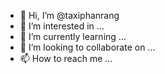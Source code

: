 - 👋 Hi, I’m @taxiphanrang
- 👀 I’m interested in ...
- 🌱 I’m currently learning ...
- 💞️ I’m looking to collaborate on ...
- 📫 How to reach me ...

<!---
taxiphanrang/taxiphanrang is a ✨ special ✨ repository because its `README.md` (this file) appears on your GitHub profile.
You can click the Preview link to take a look at your changes.
--->
